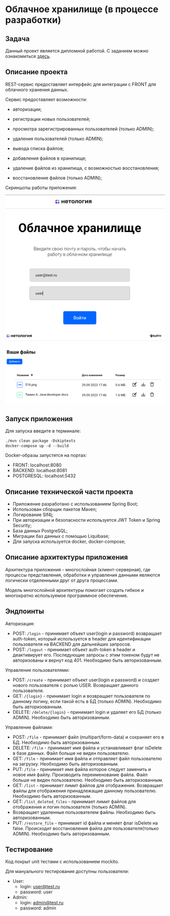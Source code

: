 # Облачное хранилище (в процессе разработки)

## Задача

Данный проект является дипломной работой. С заданием можно
ознакомиться [здесь](https://github.com/netology-code/jd-homeworks/blob/master/diploma/cloudservice.md).

## Описание проекта

REST-сервис предоставляет интерфейс для интеграции с FRONT для облачного хранения данных.

Сервис предоставляет возможности:
- авторизации;


- регистрации новых пользователей;
- просмотра зарегистрированных пользователей (только ADMIN);
- удаления пользователей (только ADMIN);


- вывода списка файлов;
- добавления файлов в хранилище;
- удаление файлов из хранилища, с возможностью восстановления;
- восстановление файлов  (только ADMIN);

Скриншоты работы приложения:

<img src="pictureForReadme/login.PNG" alt="drawing" width="700"/>

<img src="pictureForReadme/work.PNG" alt="drawing" width="700"/>

## Запуск приложения

Для запуска введите в терминале:

```
./mvn clean package -Dskiptests
docker-compose up -d --build
```
Docker-образы запустятся на портах:
- FRONT: localhost:8080
- BACKEND: localhost:8081
- POSTGRESQL: localhost:5432


## Описание технической части проекта

- Приложение разработано с использованием Spring Boot;
- Использован сборщик пакетов Maven;
- Логирование Slf4j;
- При авторизации и безопасности используется JWT Token и Spring Security;
- База данных PostgreSQL;
- Миграции баз данных с помощью Liquibase;
- Для запуска используется docker, docker-compose;

## Описание архитектуры приложения

Архитектура приложения - многослойная (клиент-серверная), где процессы представления,
обработки и управления данными являются логически отделенными друг от друга процессами.

Модель многослойной архитектуры помогает создать гибкое и многократно используемое программное обеспечение.

## Эндпоинты

Авторизация:

* POST: `/login` - принимает объект user(login и password) возвращает auth-token, который используется в header
для идентификации пользователя на BACKEND для дальнейших запросов.
* POST: `/logout` - принимает объект auth-token в header и деактивирует его. 
Последующие запросы с этим токеном будут не авторизованы и вернут код 401. Необходимо быть авторизованным.

Управление пользователями:

* POST: `/create` - принимает объект user(login и password) и создает нового пользователя с ролью USER.
Возвращает данного пользователя.
* GET: `/{login}` - принимает login и возвращает пользователя по данному логину, если такой есть в БД (только ADMIN).
Необходимо быть авторизованным.
* DELETE: `/delete/{login}` - принимает login и удаляет его БД (только ADMIN). Необходимо быть авторизованным.

Управление файлами:

* POST: `/file` - принимает файл (multipart/form-data) и сохраняет его в БД. Необходимо быть авторизованным.
* DELETE: `/file` - принимает имя файла и устанавливает флаг isDelete в базе данных. 
Файл больше не виден пользователю.
* GET: `/file` - принимает имя файла и отправляет файл пользователю на загрузку. Необходимо быть авторизованным.
* PUT: `/file` - принимает имя файла которое следует заменить и новое имя файлу.
Производить переименование файла. Файл больше не виден пользователю. Необходимо быть авторизованным.
* GET: `/list` - принимает лимит файлов для отображения.
Возвращает файлы для отображения принадлежащие данному пользователю. Необходимо быть авторизованным.
* GET: `/list_deleted_files` - принимает лимит файлов для отображения и логин пользователя (только ADMIN). 
* Возвращает удаленные пользователем файлы. Необходимо быть авторизованным.
* PUT: `/restore_file` - принимает id файла и меняет флаг isDelete на false. 
Происходит восстановления файла для пользователя(только ADMIN).  Необходимо быть авторизованным.

## Тестирование

Код покрыт unit тестами с использованием mockito.

Для мануального тестирования доступны пользователи:
- User: 
  - login: user@test.ru
  - password: user
- Admin:
  - login: admin@test.ru
  - password: admin